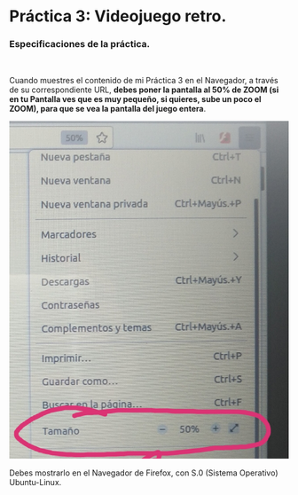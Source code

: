  # Práctica 3: Videojuego retro.

 ### **Especificaciones de la práctica.**
<br>

Cuando muestres el contenido de mi Práctica 3 en el Navegador, a través de su correspondiente URL, **debes poner la pantalla al 50% de ZOOM (si en tu Pantalla ves que es muy pequeño, si quieres, sube un poco el ZOOM), para que se vea la pantalla del juego entera**.  
  
![](Zoom50percent.jpg)  

Debes mostrarlo en el Navegador de Firefox, con S.0 (Sistema Operativo) Ubuntu-Linux.


